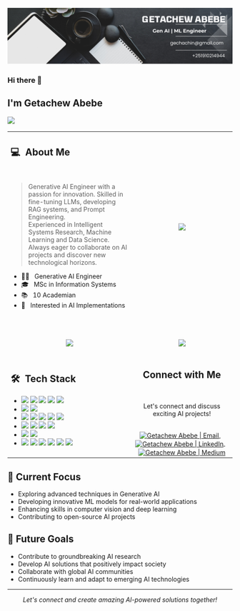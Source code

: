 
![Banner Image](https://github.com/GetachewAbebe/GetachewAbebe/blob/main/getachew_banner.png)

### Hi there 👋

## I'm Getachew Abebe
![](https://komarev.com/ghpvc/?username=your-GetachewAbebe&color=0069b4)

<table width="100%">
  <tr>
    <td width="55%">
      <h2> 💻 &nbsp;About Me </h2>
      <br>
      <blockquote>
        <p> 
          Generative AI Engineer with a passion for innovation. Skilled in fine-tuning LLMs, developing RAG systems, and Prompt Engineering.  
          <br>
          Experienced in Intelligent Systems Research, Machine Learning and Data Science.
          <br>
          Always eager to collaborate on AI projects and discover new technological horizons.
          <br>
        </p>
      </blockquote>
       <ul>
        <li>👩‍💻 &nbsp; Generative AI Engineer </li>
        <li>🎓 &nbsp; MSc in Information Systems </li>
        <li>📚 &nbsp; 10 Academian </li>
        <li>🤔 &nbsp; Interested in AI Implementations </li>
       </ul>
       <br>
    </td>
    <td width="45%">
     <p align="center">
      <a href="https://github.com/GetachewAbebe">
       <img src="https://github.com/Taabannn/Taabannn/blob/main/images/java-python-developer.png"/>
      </a>
     </p>
    </td>
  </tr>
  <tr>
    <td width="55%">
      <p align="center">
        <br>
        <img height="180em" src="https://github-readme-stats-eight-theta.vercel.app/api?username=GetachewAbebe&show_icons=true&theme=algolia&include_all_commits=true&count_private=true"/>
      </p>
    </td>
    <td width="45%">
      <p align="center">
        <br>
        <img height="165em" src="https://github-readme-stats.vercel.app/api/top-langs/?username=GetachewAbebe&theme=algolia&layout=compact"/>
      </p>
    </td>
  </tr>
  <tr>
   <td width="55%">
     <h2> 🛠 &nbsp;Tech Stack</h2>
     <ul>
      <li>
        <img src="https://img.shields.io/badge/-C++-05122A?style=flat&logo=C%2B%2B"/>
        <img src="https://img.shields.io/badge/-Java-05122A?style=flat&logo=java"/>
        <img src="https://img.shields.io/badge/-Python-05122A?style=flat&logo=python"/>
        <img src="https://img.shields.io/badge/-R-05122A?style=flat&logo=R&logoColor=276DC3"/>
        <img src="https://img.shields.io/badge/-Markdown-05122A?style=flat&logo=markdown"/>
      </li>
      <li>
        <img src="https://img.shields.io/badge/-Django-05122A?style=flat&logo=django"/>
        <img src="https://img.shields.io/badge/-Flask-05122A?style=flat&logo=flask"/>
      </li>
      <li>
        <img src="https://img.shields.io/badge/-HTML-05122A?style=flat&logo=HTML5"/>
        <img src="https://img.shields.io/badge/-CSS-05122A?style=flat&logo=CSS3"/>
        <img src="https://img.shields.io/badge/-JavaScript-05122A?style=flat&logo=javascript"/>
        <img src="https://img.shields.io/badge/-Bootstrap-05122A?style=flat&logo=bootstrap"/>
        <img src="https://img.shields.io/badge/-JQuery-05122A?style=flat&logo=jquery"/>
      </li>
      <li>
        <img src="https://img.shields.io/badge/-Linux-05122A?style=flat&logo=linux"/>
        <img src="https://img.shields.io/badge/-Git-05122A?style=flat&logo=git"/>
        <img src="https://img.shields.io/badge/-Github-05122A?style=flat&logo=github"/>
        <img src="https://img.shields.io/badge/-Gitlab-05122A?style=flat&logo=gitlab"/>
      </li>
      <li>
        <img src="https://img.shields.io/badge/-MySql-05122A?style=flat&logo=mysql"/>
        <img src="https://img.shields.io/badge/-SQLite-05122A?style=flat&logo=sqlite"/>
      </li>
      <li>
        <img src="https://img.shields.io/badge/-IntelliJ-05122A?style=flat&logo=intellijidea"/>
        <img src="https://img.shields.io/badge/-PyCharm-05122A?style=flat&logo=pycharm"/>
        <img src="https://img.shields.io/badge/-VS%20Code-05122A?style=flat&logo=visual-studio-code&logoColor=007ACC"/>
        <img src="https://img.shields.io/badge/-Jupyter-05122A?style=flat&logo=jupyter"/>
        <img src="https://img.shields.io/badge/-Google Colab-05122A?style=flat&logo=googlecolab"/>
        <img src="https://img.shields.io/badge/-Docker -05122A?style=flat&logo=docker"/>
      </li>
     </ul>
   </td>
   <td width="45%">
    <div align="center">
      <h2><b>Connect with Me</b></h2>
      <br>
      <p>Let's connect and discuss exciting AI projects!</p>
      <br>
      <a href="mailto:gechachin@gmail.com">
        <img align="center" alt="Getachew Abebe | Email" width="30em" src="https://img.icons8.com/color/48/000000/gmail.png" />
      </a> &nbsp;&nbsp;
      <a href="https://linkedin.com/in/getachewabebea">
        <img align="center" alt="Getachew Abebe | LinkedIn" width="30em" src="https://img.icons8.com/color/48/000000/linkedin.png" />
      </a> &nbsp;&nbsp;
      <a href="https://medium.com/@getachewabebe">
        <img align="center" alt="Getachew Abebe | Medium" width="30em" src="https://img.icons8.com/color/48/000000/medium-monogram.png" />
      </a>
    </div>
   </td>
  </tr>
</table>

## 🚀 Current Focus

- Exploring advanced techniques in Generative AI
- Developing innovative ML models for real-world applications
- Enhancing skills in computer vision and deep learning
- Contributing to open-source AI projects

## 🎯 Future Goals

- Contribute to groundbreaking AI research
- Develop AI solutions that positively impact society
- Collaborate with global AI communities
- Continuously learn and adapt to emerging AI technologies

---

<p align="center">
  <i>Let's connect and create amazing AI-powered solutions together!</i>
</p>
